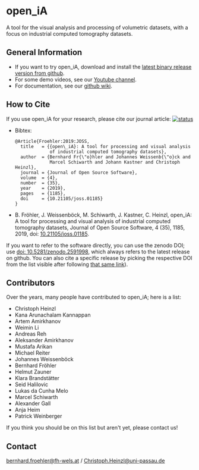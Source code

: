 # open\_iA

A tool for the visual analysis and processing of volumetric datasets, with a focus on industrial computed tomography datasets.


## General Information

- If you want to try open\_iA, download and install the [latest binary release version from github](https://github.com/3dct/open_iA/releases/latest).
- For some demo videos, see our [Youtube channel](https://youtube.com/@open_iA).
- For documentation, see our [github wiki](https://github.com/3dct/open_ia/wiki).


## How to Cite

If you use open\_iA for your research, please cite our journal article: [![status](http://joss.theoj.org/papers/efb86983da60c89c5e7ef74479be45c6/status.svg)](http://joss.theoj.org/papers/efb86983da60c89c5e7ef74479be45c6)

- Bibtex:
  ```
  @Article{Froehler:2019:JOSS,
    title   = {{open\_iA}: A tool for processing and visual analysis
               of industrial computed tomography datasets},
    author  = {Bernhard Fr{\"o}hler and Johannes Weissenb{\"o}ck and
               Marcel Schiwarth and Johann Kastner and Christoph Heinzl},
    journal = {Journal of Open Source Software},
    volume  = {4},
    number  = {35},
    year    = {2019},
    pages   = {1185},
    doi     = {10.21105/joss.01185}
  }
  ```

- B. Fröhler, J. Weissenböck, M. Schiwarth, J. Kastner, C. Heinzl, open\_iA: A tool for processing and visual analysis of industrial computed tomography datasets, Journal of Open Source Software, 4 (35), 1185, 2019, doi: [10.21105/joss.01185](https://doi.org/10.21105/joss.01185).

If you want to refer to the software directly, you can use the zenodo DOI; use [doi: 10.5281/zenodo.2591998](https://doi.org/10.5281/zenodo.2591998), which always refers to the latest release on github. You can also cite a specific release by picking the respective DOI from the list visible after following [that same link](https://doi.org/10.5281/zenodo.2591998)).


## Contributors

Over the years, many people have contributed to open\_iA; here is a list:

- Christoph Heinzl
- Kana Arunachalam Kannappan
- Artem Amirkhanov
- Weimin Li
- Andreas Reh
- Aleksander Amirkhanov
- Mustafa Arikan
- Michael Reiter
- Johannes Weissenböck
- Bernhard Fröhler
- Helmut Zauner
- Klara Brandstätter
- Seid Halilovic
- Lukas da Cunha Melo
- Marcel Schiwarth
- Alexander Gall
- Anja Heim
- Patrick Weinberger

If you think you should be on this list but aren't yet, please contact us!


## Contact

bernhard.froehler@fh-wels.at / Christoph.Heinzl@uni-passau.de
